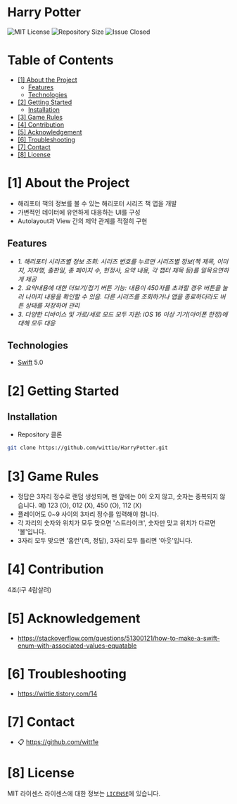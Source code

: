 # Harry Potter
<!--배지-->
![MIT License][license-shield] ![Repository Size][repository-size-shield] ![Issue Closed][issue-closed-shield]

<!--목차-->
# Table of Contents
- [[1] About the Project](#1-about-the-project)
  - [Features](#features)
  - [Technologies](#technologies)
- [[2] Getting Started](#2-getting-started)
  - [Installation](#installation)
- [[3] Game Rules](#3-game-rules)
- [[4] Contribution](#4-contribution)
- [[5] Acknowledgement](#5-acknowledgement)
- [[6] Troubleshooting](#6-troubleshooting)
- [[7] Contact](#7-contact)
- [[8] License](#8-license)

# [1] About the Project
- 해리포터 책의 정보를 볼 수 있는 해리포터 시리즈 책 앱을 개발
- 가변적인 데이터에 유연하게 대응하는 UI를 구성
- Autolayout과 View 간의 제약 관계를 적절히 구현
>

## Features
- *1. 해리포터 시리즈별 정보 조회: 시리즈 번호를 누르면 시리즈별 정보(책 제목, 이미지, 저자명, 출판일, 총 페이지 수, 헌정사, 요약 내용, 각 챕터 제목 등)를 일목요연하게 제공*
- *2. 요약내용에 대한 더보기/접기 버튼 기능: 내용이 450자를 초과할 경우 버튼을 눌러 나머지 내용을 확인할 수 있음. 다른 시리즈를 조회하거나 앱을 종료하더라도 버튼 상태를 저장하여 관리*
- *3. 다양한 디바이스 및 가로/세로 모드 모두 지원: iOS 16 이상 기기(아이폰 한정)에 대해 모두 대응*

## Technologies
- [Swift](https://www.swift.org) 5.0

# [2] Getting Started

## Installation
- Repository 클론
```bash
git clone https://github.com/witt1e/HarryPotter.git
```

# [3] Game Rules
- 정답은 3자리 정수로 랜덤 생성되며, 맨 앞에는 0이 오지 않고, 숫자는 중복되지 않습니다. 예) 123 (O), 012 (X), 450 (O), 112 (X)
- 플레이어도 0~9 사이의 3자리 정수를 입력해야 합니다.
- 각 자리의 숫자와 위치가 모두 맞으면 '스트라이크', 숫자만 맞고 위치가 다르면 '볼'입니다.
- 3자리 모두 맞으면 '홈런'(즉, 정답), 3자리 모두 틀리면 '아웃'입니다.

# [4] Contribution
4조(i구 4람살려)

# [5] Acknowledgement
- https://stackoverflow.com/questions/51300121/how-to-make-a-swift-enum-with-associated-values-equatable

# [6] Troubleshooting
- https://wittie.tistory.com/14

# [7] Contact
- 📋 https://github.com/witt1e

# [8] License
MIT 라이센스
라이센스에 대한 정보는 [`LICENSE`][license-url]에 있습니다.

<!--Url for Badges-->
[license-shield]: https://img.shields.io/github/license/dev-ujin/readme-template?labelColor=D8D8D8&color=04B4AE
[repository-size-shield]: https://img.shields.io/github/repo-size/dev-ujin/readme-template?labelColor=D8D8D8&color=BE81F7
[issue-closed-shield]: https://img.shields.io/github/issues-closed/dev-ujin/readme-template?labelColor=D8D8D8&color=FE9A2E

<!--URLS-->
[license-url]: LICENSE.md
